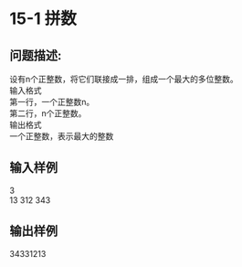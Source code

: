 # 15-1 拼数

## 问题描述:<br>
设有n个正整数，将它们联接成一排，组成一个最大的多位整数。<br>
输入格式<br>
第一行，一个正整数n。<br>
第二行，n个正整数。<br>
输出格式<br>
一个正整数，表示最大的整数<br>


## 输入样例<br>
3<br>
13 312 343<br>

## 输出样例<br>
34331213<br>